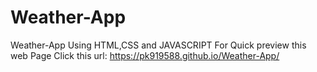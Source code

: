 # Weather-App
Weather-App Using HTML,CSS and JAVASCRIPT For Quick preview this web Page Click this url:  https://pk919588.github.io/Weather-App/
